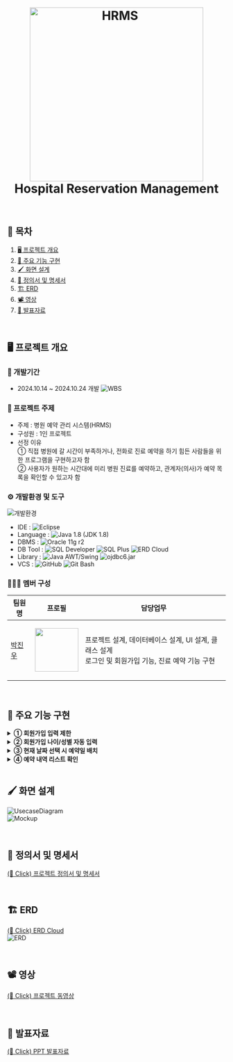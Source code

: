 <h1 align="center">
  <img src="https://github.com/user-attachments/assets/9323ce6b-3820-4c99-a06b-7447866f537a" alt="HRMS" width="400px">
  <br>
  Hospital Reservation Management
  <br>
</h1>

<br>

## 📌 목차
1. [🖥️ 프로젝트 개요](#-프로젝트-개요)
2. [📕 주요 기능 구현](#-주요-기능-구현)
3. [🖌️ 화면 설계](#-화면-설계)
4. [📄 정의서 및 명세서](#-정의서-및-명세서)
5. [🏗️ ERD](#-ERD)
6. [📽️ 영상](#-영상)
7. [📂 발표자료](#-발표자료)

<br>

## 🖥️ 프로젝트 개요
### 📆 개발기간
  - 2024.10.14 ~ 2024.10.24 개발
  ![WBS](https://github.com/user-attachments/assets/fc8abc78-d12d-4418-8ab8-4b32638bebdd)

### 🔖 프로젝트 주제
  - 주제 : 병원 예약 관리 시스템(HRMS)
  - 구성원 : 1인 프로젝트
  - 선정 이유
    <br>
    ① 직접 병원에 갈 시간이 부족하거나, 전화로 진료 예약을 하기 힘든 사람들을 위한 프로그램을 구현하고자 함
    <br>
    ② 사용자가 원하는 시간대에 미리 병원 진료를 예약하고, 관계자(의사)가 예약 목록을 확인할 수 있고자 함

### ⚙️ 개발환경 및 도구
![개발환경](https://github.com/user-attachments/assets/48e7da36-83a8-43b9-a80b-2c5605d20c44)
  - IDE :
    ![Eclipse](https://img.shields.io/badge/Eclipse-2C2255.svg?&style=for-the-badge&logo=Eclipse&logoColor=white)
  - Language :
    ![Java 1.8 (JDK 1.8)](https://img.shields.io/badge/Java%208v%20(JDK%201.8)-007396.svg?&style=for-the-badge&logo=Java%208v%20(JDK%201.8)&logoColor=white)
  - DBMS :
    ![Oracle 11g r2](https://img.shields.io/badge/Oracle%2011g%20r2-9F1D20.svg?&style=for-the-badge&logo=Oracle%2011g%20r2&logoColor=white)
  - DB Tool :
    ![SQL Developer](https://img.shields.io/badge/SQL%20Developer-242F4B.svg?&style=for-the-badge&logo=SQL%20Developer&logoColor=white)
    ![SQL Plus](https://img.shields.io/badge/SQL%20Plus-2AA5DC.svg?&style=for-the-badge&logo=SQL%20Plus&logoColor=white)
    ![ERD Cloud](https://img.shields.io/badge/ERD%20Cloud-6B46C1.svg?&style=for-the-badge&logo=ERD%20Cloud&logoColor=white)
  - Library :
    ![Java AWT/Swing](https://img.shields.io/badge/Java%20AWT/Swing-007396.svg?&style=for-the-badge&logo=Java%20AWT/Swing&logoColor=white)
    ![ojdbc6.jar](https://img.shields.io/badge/ojdbc6.jar-FE5F50.svg?&style=for-the-badge&logo=ojdbc6.jar&logoColor=white)
  - VCS :
    ![GitHub](https://img.shields.io/badge/github-181717.svg?&style=for-the-badge&logo=github&logoColor=white)
    ![Git Bash](https://img.shields.io/badge/Git%20Bash-F05032.svg?&style=for-the-badge&logo=git&logoColor=white)

### 🧑‍🤝‍🧑 멤버 구성
|팀원명|프로필|담당업무|
|---|---|---|
|[박진우](https://github.com/J1NU2)|<p align="center"><img src="https://github.com/user-attachments/assets/b4bdb924-a878-40b9-a448-aea6ee2259c8" width="100"></p>|프로젝트 설계, 데이터베이스 설계, UI 설계, 클래스 설계<br>로그인 및 회원가입 기능, 진료 예약 기능 구현|

<br>

## 📕 주요 기능 구현
<details>
  <summary><b>① 회원가입 입력 제한</b></summary>
  <br>
  <ul>
    
  </ul>
</details>
<details>
  <summary><b>② 회원가입 나이/성별 자동 입력</b></summary>
</details>
<details>
  <summary><b>③ 현재 날짜 선택 시 예약일 배치</b></summary>
</details>
<details>
  <summary><b>④ 예약 내역 리스트 확인</b></summary>
</details>

<br>

## 🖌️ 화면 설계
![UsecaseDiagram](https://github.com/user-attachments/assets/9c2d1754-5c35-48d2-ba5e-6c2e136d96c7)
<br>
![Mockup](https://github.com/user-attachments/assets/52d3831c-d627-403e-9213-4cef1977013a)

<br>

## 📄 정의서 및 명세서
[(👋 Click) 프로젝트 정의서 및 명세서](https://docs.google.com/spreadsheets/d/13u1YEDT1LHjEmL1LEIXfqM1haCqhPTS_WeAJEBv8Ai4/edit?usp=sharing)

<br>

## 🏗️ ERD
[(👋 Click) ERD Cloud](https://www.erdcloud.com/d/2ec4a2znoC3ve6dMf)
<br>
![ERD](https://github.com/user-attachments/assets/c2d07cc9-cc60-4fd7-9102-ac1e4e2be7f9)

<br>

## 📽️ 영상
[(👋 Click) 프로젝트 동영상](https://drive.google.com/file/d/1hJfhXx4wGVSjIWv7QwzysHmhZzCCFfmi/view?usp=sharing)

<br>

## 📂 발표자료
[(👋 Click) PPT 발표자료](https://www.canva.com/design/DAGUWQDx8Yg/OJtQ8Jb9mjJHM5uAcEwSgQ/edit?utm_content=DAGUWQDx8Yg&utm_campaign=designshare&utm_medium=link2&utm_source=sharebutton)
